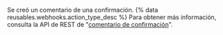 Se creó un comentario de una confirmación. {% data reusables.webhooks.action_type_desc %} Para obtener más información, consulta la API de REST de "[comentario de confirmación](/v3/repos/comments/)".